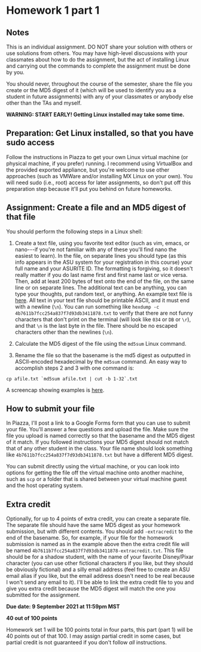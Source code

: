 
# Homework 1 part 1

## Notes

This is an individual assignment. DO NOT share your solution with others or use
solutions from others.  You may have high-level discussions with your
classmates about how to do the assignment, but the act of installing Linux and
carrying out the commands to complete the assignment must be done by you.

You should never, throughout the course of the semester, share the file you
create or the MD5 digest of it (which will be used to identify you as a student
in future assignments) with any of your classmates or anybody else other than
the TAs and myself.

**WARNING: START EARLY! Getting Linux installed may take some time.**

## Preparation: Get Linux installed, so that you have sudo access

Follow the instructions in Piazza to get your own Linux virtual machine (or
physical machine, if you prefer) running.  I recommend using VirtualBox and the
provided exported appliance, but you're welcome to use other approaches (such
as VMWare and/or installing MX Linux on your own).  You will need sudo (i.e.,
root) access for later assignments, so don't put off this preparation step
because it'll put you behind on future homeworks.

## Assignment: Create a file and an MD5 digest of that file

You should perform the following steps in a Linux shell:

1. Create a text file, using you favorite text editor (such as vim, emacs, or
nano---if you're not familiar with any of these you'll find nano the easiest to
learn).  In the file, on separate lines you should type (as this info appears
in the ASU system for your registration in this course) your full name and your
ASURITE ID.  The formatting is forgiving, so it doesn't really matter if you do
last name first and first name last or vice versa.  Then, add at least 200
bytes of text onto the end of the file, on the same line or on separate lines.
The additional text can be anything, you can type your thoughts, put random
text, or anything.  An example text file is
[here](4b7611b7fcc254a837f7d93db3411878.txt).  All text in your text file
should be printable ASCII, and it must end with a newline (`\n`).  You can run
something like `hexdump -c 4b7611b7fcc254a837f7d93db3411878.txt` to verify that
there are not funny characters that don't print on the terminal (will look like
`034` or `DB` or `\r`), and that `\n` is the last byte in the file.  There should be no escaped characters other than the newlines (`\n`).

2. Calculate the MD5 digest of the file using the `md5sum` Linux command.

3. Rename the file so that the basename is the md5 digest as outputted in ASCII-encoded hexadecimal by the `md5sum` command.  An easy way to accomplish steps 2 and 3 with one command is:

```
cp afile.txt `md5sum afile.txt | cut -b 1-32`.txt
```

A screencap showing examples is [here](md5sumandcut.png).

## How to submit your file

In Piazza, I'll post a link to a Google Forms form that you can use to submit
your file.  You'll answer a few questions and upload the file.  Make sure the
file you upload is named correctly so that the basename and the MD5 digest of
it match.  If you followed instructions your MD5 digest should not match that
of any other student in the class.  Your file name should look something like `4b7611b7fcc254a837f7d93db3411878.txt` but have a different MD5 digest.

You can submit directly using the virtual machine, or you can look into options
for getting the file off the virtual machine onto another machine, such as
`scp` or a folder that is shared between your virtual machine guest and the
host operating system.

## Extra credit

Optionally, for up to 4 points of extra credit, you can create a separate file.
The separate file should have the same MD5 digest as your homework submission,
but with different contents.  You should add `-extracredit` to the end of the
basename.  So, for example, if your file for the homework submission is named
as in the example above then the extra credit file will be named
`4b7611b7fcc254a837f7d93db3411878-extracredit.txt`.  This file should be for a
shadow student, with the name of your favorite Disney/Pixar character (you can
use other fictional characters if you like, but they should be obviously
fictional) and a silly email address (feel free to create an ASU email alias if
you like, but the email address doesn't need to be real because I won't send
any email to it).  I'll be able to link the extra credit file to you and give
you extra credit because the MD5 digest will match the one you submitted for
the assignment.

__Due date: 9 September 2021 at 11:59pm MST__

__40 out of 100 points__

Homework set 1 will be 100 points total in four parts, this part (part 1) will
be 40 points out of that 100.  I may assign partial credit in some cases, but
partial credit is not guaranteed if you don't follow *all* instructions.

